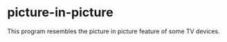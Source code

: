 # picture-in-picture
 
 This program resembles the picture in picture feature of some TV devices.  
 
